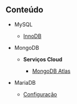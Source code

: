 ## Conteúdo

- MySQL

  - [InnoDB](database/mysql/innodb-engine.md)

- MongoDB

  - **Serviços Cloud**

    - [MongoDB Atlas](database/mongodb/mongodb-atlas.md)

- MariaDB

  - [Configuração](database/mariadb/configuration.md)
